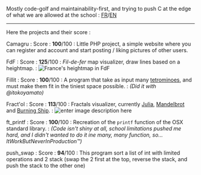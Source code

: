 Mostly code-golf and maintainability-first, and trying to push C at the edge of what we are allowed at the school : [FR](https://cdn.intra.42.fr/pdf/pdf/317/norme.fr.pdf)/[EN](https://cdn.intra.42.fr/pdf/pdf/960/norme.en.pdf)
* * *

Here the projects and their score :

Camagru
:  Score : **100**/100
:  Little PHP project, a simple website where you can register and account and start posting / liking pictures of other users.

FdF
:  Score : **125**/100
:  *Fil-de-fer* map visualizer, draw lines based on a heightmap.
:  ![France's heightmap in FdF](https://i.imgur.com/x6LHPOg.png)

Fillit
:  Score : **100**/100
:  A program that take as input many [tetrominoes](https://en.wikipedia.org/wiki/Tetromino), and must make them fit in the tiniest space possible.
:  *(Did it with @itokoyamato)*

Fract'ol
:  Score : **113**/100
:  Fractals visualizer, currently [Julia](https://en.wikipedia.org/wiki/Julia_set), [Mandelbrot](https://en.wikipedia.org/wiki/Mandelbrot_set) and [Burning Ship](https://en.wikipedia.org/wiki/Burning_Ship_fractal).
: ![enter image description here](https://i.imgur.com/nLjk81Q.png)

ft_printf
:  Score : **100**/100
:  Recreation of the `printf` function of the OSX standard library.
:  *(Code isn't shiny at all, school limitations pushed me hard, and I didn't wanted to do it ine many, many function, so... ItWorkButNeverInProduction™️)*

push_swap
:  Score : **94**/100
:  This program sort a list of int with limited operations and 2 stack (swap the 2 first at the top, reverse the stack, and push the stack to the other one)
